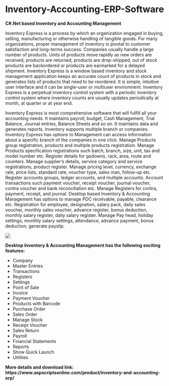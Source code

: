 # Inventory-Accounting-ERP-Software
<b>C#.Net based Inventory and Accounting Management</b>

Inventory Express is a process by which an organization engaged in buying, selling, manufacturing or otherwise handling of tangible goods. For many organizations, proper management of inventory is pivotal to customer satisfaction and long-terms success. Companies usually handle a large number of products. Units of products move rapidly as new orders are received, products are returned, products are drop-shipped, out of stock products are backordered or products are earmarked for a delayed shipment. Inventory Express is a window based inventory and stock management application keeps an accurate count of products in stock and generates lists of products that need to be reordered. It is simple, intuitive user interface and it can be single-user or multiuser environment. Inventory Express is a perpetual inventory control system with a periodic inventory control system where inventory counts are usually updates periodically at month, at quarter or at year end.

Inventory Express is most comprehensive software that will fulfill all your accounting needs. It maintains payroll, budget, Cash Management, Trial Balance, Journal entries, Balance Sheets and so on. It maintains data and generates reports. Inventory supports multiple branch or companies. Inventory Express has options to Management can access information about a specific branch of the companies in one click. Manage Products group registration, products and multiple products registration. Manage Products specification registrations such batch, branch, size, unit, tax and model number etc. Register details for godowns, rack, area, route and counters. Manage supplier’s details, service category and service registrations, product register. Manage pricing level, currency, exchange rate, price lists, standard rate, voucher type, sales man, follow-up etc. Register accounts groups, ledger accounts, and multiple accounts. Account transactions such payment voucher, receipt voucher, journal voucher, contra voucher and bank reconciliation etc. Manage Registers for contra, payment, receipt, and journal. Desktop based Inventory & Accounting Management has options to manage PDC receivable, payable, clearance etc. Registration for employee, designation, salary pack, daily sales voucher, monthly sales voucher, advance register, bonus deduction, monthly salary register, daily salary register. Manage Pay head, holiday settings, monthly salary settings, attendance, advance payment, bonus deduction, generate payslip.

<img src="https://www.aspscriptsonline.com/wp-content/uploads/2017/07/InventoryExpress_2.png">

<b>Desktop Inventory & Accounting Management has the following exciting features:</b>

<ul>
<li>Company</li>
<li>Master Entries</li>
<li>Transactions</li>
<li>Registers</li>
<li>Settings</li>
<li>Point of Sale</li>
<li>Invoice</li>
<li>Payment Voucher</li>
<li>Products with Barcode</li>
<li>Purchase Order</li>
<li>Sales Order</li>
<li>Manage Stock</li>
<li>Receipt Voucher</li>
<li>Sales Return</li>
<li>Payroll</li>
<li>Financial Statements</li>
<li>Reports</li>
<li>Show Quick Launch</li>
<li>Utilities</li>
</ul>
<b>More details and download link:</b><br>
<b>https://www.aspscriptsonline.com/product/inventory-and-accounting-erp/</b>
